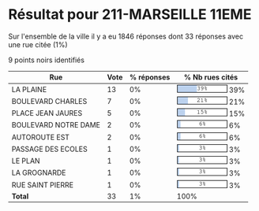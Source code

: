 # Résultat pour 211-MARSEILLE 11EME

Sur l'ensemble de la ville il y a eu 1846 réponses dont 33 réponses avec une rue citée (1%)

9 points noirs identifiés

| Rue | Vote | % réponses | % Nb rues cités|
|-----|------|------------|----------------|
| LA PLAINE | 13 | 0% | <img src="../../img/bar_39.gif" />&nbsp;39%|
| BOULEVARD CHARLES | 7 | 0% | <img src="../../img/bar_21.gif" />&nbsp;21%|
| PLACE JEAN JAURES | 5 | 0% | <img src="../../img/bar_15.gif" />&nbsp;15%|
| BOULEVARD NOTRE DAME | 2 | 0% | <img src="../../img/bar_6.gif" />&nbsp;6%|
| AUTOROUTE EST | 2 | 0% | <img src="../../img/bar_6.gif" />&nbsp;6%|
| PASSAGE DES ECOLES | 1 | 0% | <img src="../../img/bar_3.gif" />&nbsp;3%|
| LE PLAN | 1 | 0% | <img src="../../img/bar_3.gif" />&nbsp;3%|
| LA GROGNARDE | 1 | 0% | <img src="../../img/bar_3.gif" />&nbsp;3%|
| RUE SAINT PIERRE | 1 | 0% | <img src="../../img/bar_3.gif" />&nbsp;3%|
| **Total** | 33 | 1% | 100%|
